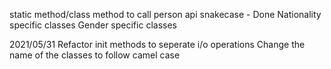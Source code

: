 static method/class method to call person api
snakecase - Done
Nationality specific classes
Gender specific classes



2021/05/31
Refactor init methods to seperate i/o operations
Change the name of the classes to follow camel case

